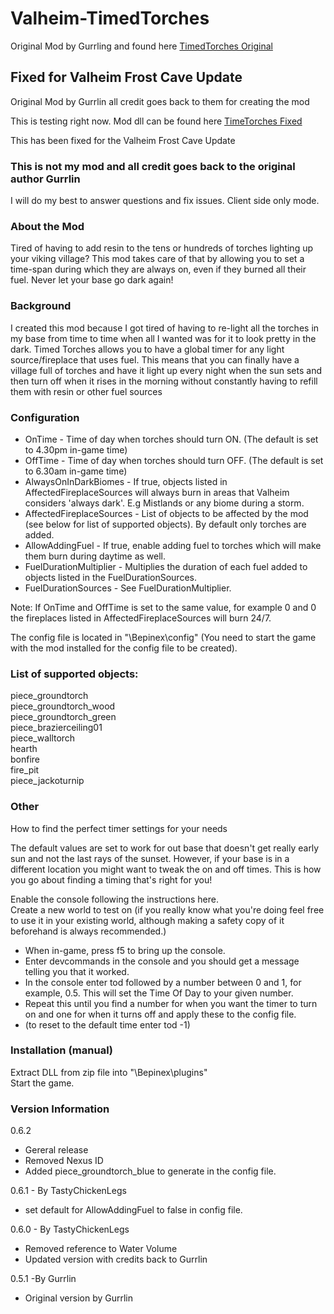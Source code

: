 ﻿# Valheim-TimedTorches
Original Mod by Gurrling and found here [TimedTorches Original](https://www.nexusmods.com/valheim/mods/962)

## Fixed for Valheim Frost Cave Update
Original Mod by Gurrlin all credit goes back to them for creating the mod

This is testing right now.  Mod dll can be found here [TimeTorches Fixed](https://github.com/tastychickenlegs/Valheim-TimedTorches/releases)

This has been fixed for the Valheim Frost Cave Update  
### This is not my mod and all credit goes back to the original author Gurrlin
I will do my best to answer questions and fix issues.
Client side only mode.

### About the Mod
Tired of having to add resin to the tens or hundreds of torches lighting up your viking village? 
This mod takes care of that by allowing you to set a time-span during which they are always on, 
even if they burned all their fuel. Never let your base go dark again!

### Background
I created this mod because I got tired of having to re-light all the torches in my base from time to time when all I wanted was for it to look pretty in the dark.
Timed Torches allows you to have a global timer for any light source/fireplace that uses fuel.
This means that you can finally have a village full of torches and have it light up every night when the sun sets
and then turn off when it rises in the morning without constantly having to refill them with resin or other fuel sources

### Configuration

- OnTime - Time of day when torches should turn ON. (The default is set to 4.30pm in-game time)
- OffTime - Time of day when torches should turn OFF. (The default is set to 6.30am in-game time)
- AlwaysOnInDarkBiomes - If true, objects listed in AffectedFireplaceSources will always burn in areas that Valheim considers 'always dark'. E.g Mistlands or any biome during a storm.
- AffectedFireplaceSources - List of objects to be affected by the mod (see below for list of supported objects). By default only torches are added.
- AllowAddingFuel - If true, enable adding fuel to torches which will make them burn during daytime as well.
- FuelDurationMultiplier - Multiplies the duration of each fuel added to objects listed in the FuelDurationSources.
- FuelDurationSources - See FuelDurationMultiplier.

Note: If OnTime and OffTime is set to the same value, for example 0 and 0 the fireplaces listed in AffectedFireplaceSources will burn 24/7.

The config file is located in "<GameDirectory>\Bepinex\config" (You need to start the game with the mod installed for the config file to be created).

### List of supported objects:
  
piece_groundtorch  
piece_groundtorch_wood  
piece_groundtorch_green  
piece_brazierceiling01  
piece_walltorch  
hearth  
bonfire  
fire_pit  
piece_jackoturnip

### Other

How to find the perfect timer settings for your needs  

The default values are set to work for out base that doesn't get really early sun and not the last rays of the sunset. However, if your base is in a different location you might want to tweak the on and off times.
This is how you go about finding a timing that's right for you!  

Enable the console following the instructions here.﻿  
Create a new world to test on (if you really know what you're doing feel free  
to use it in your existing world, although making a safety copy of it beforehand is always recommended.)  
- When in-game, press f5 to bring up the console.
- Enter devcommands in the console and you should get a message telling you that it worked.
- In the console enter tod followed by a number between 0 and 1, for example, 0.5. This will set the Time Of Day to your given number. 
- Repeat this until you find a number for when you want the timer to turn on and one for when it turns off and apply these to the config file.
- (to reset to the default time enter tod -1)



### Installation (manual)  
Extract DLL from zip file into "<GameDirectory>\Bepinex\plugins"  
Start the game.

### Version Information

0.6.2  

- Gereral release
- Removed Nexus ID
- Added piece_groundtorch_blue to generate in the config file.

0.6.1 - By TastyChickenLegs

- set default  for AllowAddingFuel to false in config file.

0.6.0 - By TastyChickenLegs

- Removed reference to Water Volume
- Updated version with credits back to Gurrlin

0.5.1  -By Gurrlin

- Original version by Gurrlin
